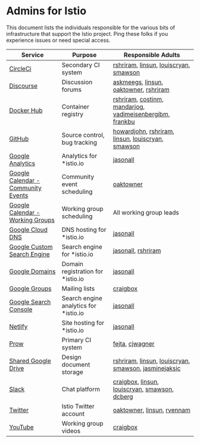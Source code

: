 # Admins for Istio

This document lists the individuals responsible for the various bits of infrastructure
that support the Istio project. Ping these folks if you experience issues or need special 
access.

| Service | Purpose | Responsible Adults
|---------|---------|-------------------
| [CircleCi](https://circleci.com) | Secondary CI system | [rshriram](https://github.com/rshriram), [linsun](https://github.com/linsun), [louiscryan](https://github.com/louiscryan), [smawson](https://github.com/smawson)
| [Discourse](https://discuss.istio.io) | Discussion forums | [askmeegs](https://github.com/askmeegs), [linsun](https://github.com/linsun), [oaktowner](https://github.com/oaktowner), [rshriram](https://github.com/rshriram)
| [Docker Hub](https://hub.docker.com) | Container registry | [rshriram](https://github.com/rshriram), [costinm](https://github.com/costinm), [mandarjog](https://github.com/mandarjog), [vadimeisenbergibm](https://github.com/vadimeisenbergibm), [frankbu](https://github.com/frankbu)
| [GitHub](https://github.com/istio) | Source control, bug tracking | [howardjohn](https://github.com/howardjohn), [rshriram](https://github.com/rshriram), [linsun](https://github.com/linsun), [louiscryan](https://github.com/louiscryan), [smawson](https://github.com/smawson)
| [Google Analytics](https://analytics.google.com/analytics/web/) | Analytics for *istio.io | [jasonall](https://github.com/jasonall)
| [Google Calendar - Community Events](https://calendar.google.com/calendar/embed?src=i10ogf58krfbrsjai5qi16g4do%40group.calendar.google.com&ctz=America%2FLos_Angeles) | Community event scheduling | [oaktowner](https://github.com/oaktowner)
| [Google Calendar - Working Groups](https://calendar.google.com/calendar/embed?src=4uhe8fi8sf1e3tvmvh6vrq2dog%40group.calendar.google.com&ctz=America%2FLos_Angeles) | Working group scheduling | All working group leads
| [Google Cloud DNS](https://cloud.google.com/dns) | DNS hosting for *istio.io | [jasonall](https://github.com/jasonall)
| [Google Custom Search Engine](https://cse.google.com/cse/) | Search engine for *istio.io | [jasonall](https://github.com/jasonall), [rshriram](https://github.com/rshriram)
| [Google Domains](https://domains.google.com) | Domain registration for *istio.io | [jasonall](https://github.com/jasonall)
| [Google Groups](https://googlegroups.com) | Mailing lists | [craigbox](https://github.com/craigbox)
| [Google Search Console](https://search.google.com/search-console/about) | Search engine analytics for *istio.io | [jasonall](https://github.com/jasonall)
| [Netlify](https://netlify.com) | Site hosting for *istio.io | [jasonall](https://github.com/jasonall)
| [Prow](https://prow.istio.io) | Primary CI system | [fejta](https://github.com/fetja),  [cjwagner](https://github.com/cjwagner)
| [Shared Google Drive](https://drive.google.com/corp/drive/u/0/folders/0AIS5p3eW9BCtUk9PVA) | Design document storage | [rshriram](https://github.com/rshriram), [linsun](https://github.com/linsun), [louiscryan](https://github.com/louiscryan), [smawson](https://github.com/smawson), [jasminejaksic](https://github.com/jasminejaksic)
| [Slack](https://istio.slack.com) | Chat platform | [craigbox](https://github.com/craigbox), [linsun](https://github.com/linsun), [louiscryan](https://github.com/louiscryan), [smawson](https://github.com/smawson), [dcberg](https://github.com/dcberg)
| [Twitter](https://twitter.com/IstioMesh) | Istio Twitter account | [oaktowner](https://github.com/oaktowner), [linsun](https://github.com/linsun), [rvennam](https://github.com/rvennam)
| [YouTube](https://www.youtube.com/c/istio) | Working group videos | [craigbox](https://github.com/craigbox)
